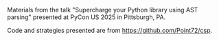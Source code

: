 Materials from the talk "Supercharge your Python library using AST parsing" presented at PyCon US 2025 in Pittsburgh, PA.

Code and strategies presented are from https://github.com/Point72/csp.
